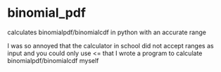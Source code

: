 # binomial_pdf
calculates binomialpdf/binomialcdf in python with an accurate range

I was so annoyed that the calculator in school did not accept ranges as input and you could only use <= that I wrote a program to calculate binomialpdf/binomialcdf myself
